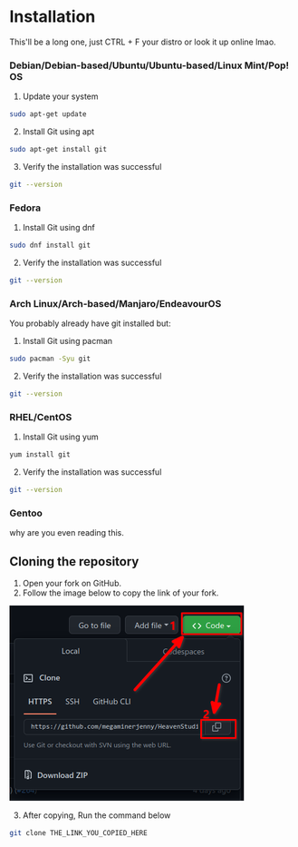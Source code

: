 # Installation

This'll be a long one, just CTRL + F your distro or look it up online lmao.

### Debian/Debian-based/Ubuntu/Ubuntu-based/Linux Mint/Pop! OS

1. Update your system
```sh
sudo apt-get update
```
2. Install Git using apt
```sh
sudo apt-get install git
```
3. Verify the installation was successful
```sh
git --version
```

### Fedora
1. Install Git using dnf
```sh
sudo dnf install git
```
2. Verify the installation was successful
```sh
git --version
```

### Arch Linux/Arch-based/Manjaro/EndeavourOS
You probably already have git installed but:
1. Install Git using pacman
```sh
sudo pacman -Syu git
```
2. Verify the installation was successful
```sh
git --version
```

### RHEL/CentOS
1. Install Git using yum
```sh
yum install git
```
2. Verify the installation was successful
```sh
git --version
```

### Gentoo
why are you even reading this.


## Cloning the repository
1. Open your fork on GitHub.
2. Follow the image below to copy the link of your fork.

![copy](../../assets/cloning.png)

3. After copying, Run the command below
```sh
git clone THE_LINK_YOU_COPIED_HERE
```
